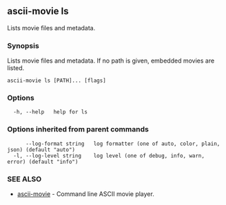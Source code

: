 ## ascii-movie ls

Lists movie files and metadata.

### Synopsis

Lists movie files and metadata.
If no path is given, embedded movies are listed.

```
ascii-movie ls [PATH]... [flags]
```

### Options

```
  -h, --help   help for ls
```

### Options inherited from parent commands

```
      --log-format string   log formatter (one of auto, color, plain, json) (default "auto")
  -l, --log-level string    log level (one of debug, info, warn, error) (default "info")
```

### SEE ALSO

* [ascii-movie](ascii-movie.md)	 - Command line ASCII movie player.

